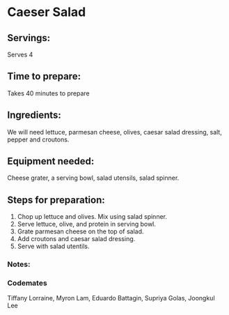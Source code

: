 # Caeser Salad

## Servings: 
Serves 4 

## Time to prepare: 
Takes 40 minutes to prepare

## Ingredients:
We will need lettuce, parmesan cheese, olives, caesar salad dressing, salt, pepper and croutons.


## Equipment needed:
Cheese grater, a serving bowl, salad utensils, salad spinner. 


## Steps for preparation:
1. Chop up lettuce and olives. Mix using salad spinner. 
2. Serve lettuce, olive, and protein in serving bowl.
3. Grate parmesan cheese on the top of salad.
4. Add croutons and caesar salad dressing.
5. Serve with salad utentils. 


### Notes:



### Codemates #
Tiffany Lorraine, Myron Lam, Eduardo Battagin, Supriya Golas, Joongkul Lee
